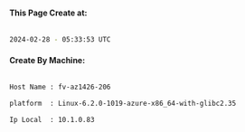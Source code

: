 
   
#### This Page Create at:

```bash

2024-02-28 - 05:33:53 UTC

```

#### Create By Machine:

```bash

Host Name : fv-az1426-206

platform  : Linux-6.2.0-1019-azure-x86_64-with-glibc2.35

Ip Local  : 10.1.0.83

```

